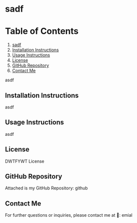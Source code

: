 # sadf

# Table of Contents
1. [sadf](#sadf)
2. [Installation Instructions](#asdf)
3. [Usage Instructions](#asdf)
4. [License](#DWTFYWT-License)
5. [GitHub Repository](#github)
6. [Contact Me](#contact-me)

asdf

## Installation Instructions 
asdf

## Usage Instructions
asdf

## License
DWTFYWT License

## GitHub Repository
Attached is my GitHub Repository: github

## Contact Me
For further questions or inquiries, please contact me at 📧: emial
